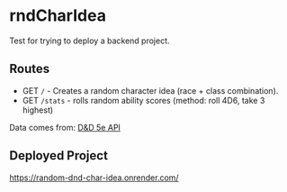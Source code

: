 # rndCharIdea

Test for trying to deploy a backend project.

## Routes

-   GET `/` - Creates a random character idea (race + class combination).
-   GET `/stats` - rolls random ability scores (method: roll 4D6, take 3 highest)

Data comes from: [D&D 5e API](https://www.dnd5eapi.co/)

## Deployed Project

https://random-dnd-char-idea.onrender.com/
